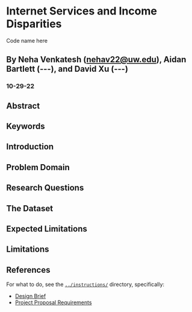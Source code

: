 # Internet Services and Income Disparities

Code name here
## By Neha Venkatesh (nehav22@uw.edu), Aidan Bartlett (---), and David Xu (---)
### 10-29-22


## Abstract

## Keywords

## Introduction

## Problem Domain

## Research Questions

## The Dataset

## Expected Limitations 

## Limitations

## References

For what to do, see the [`../instructions/`](../instructions/) directory, specifically: 

* [Design Brief](../instructions/project-design-brief.pdf)
* [Project Proposal Requirements](../instructions/p01-proposal-requirements.md)
